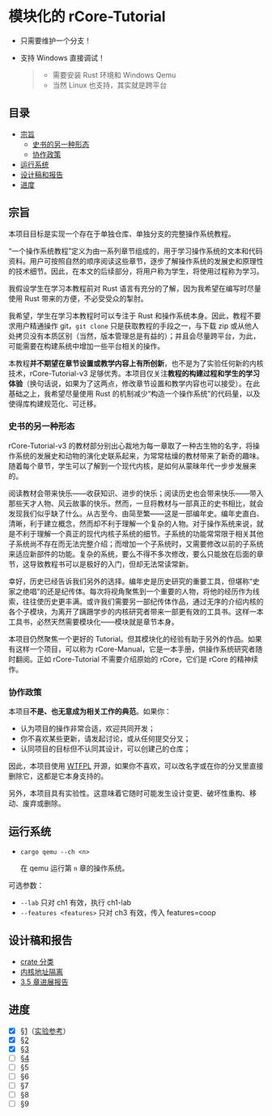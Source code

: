﻿# 模块化的 rCore-Tutorial

- 只需要维护一个分支！
- 支持 Windows 直接调试！

  > - 需要安装 Rust 环境和 Windows Qemu
  > - 当然 Linux 也支持，其实就是跨平台

## 目录

- [宗旨](#宗旨)
  - [史书的另一种形态](#史书的另一种形态)
  - [协作政策](#协作政策)
- [运行系统](#运行系统)
- [设计稿和报告](#设计稿和报告)
- [进度](#进度)

## 宗旨

本项目目标是实现一个存在于单独仓库、单独分支的完整操作系统教程。

“一个操作系统教程”定义为由一系列章节组成的，用于学习操作系统的文本和代码资料。用户可按照自然的顺序阅读这些章节，逐步了解操作系统的发展史和原理性的技术细节。因此，在本文的后续部分，将用户称为学生，将使用过程称为学习。

我假设学生在学习本教程前对 Rust 语言有充分的了解，因为我希望在编写时尽量使用 Rust 带来的方便，不必受受众的掣肘。

我希望，学生在学习本教程时可以专注于 Rust 和操作系统本身。因此，教程不要求用户精通操作 git，`git clone` 只是获取教程的手段之一，与下载 zip 或从他人处拷贝没有本质区别（当然，版本管理总是有益的）；并且会尽量跨平台，为此，可能需要在构建系统中增加一些平台相关的操作。

本教程**并不期望在章节设置或教学内容上有所创新**，也不是为了实验任何新的内核技术，rCore-Tutorial-v3 足够优秀。本项目仅关注**教程的构建过程和学生的学习体验**（换句话说，如果为了这两点，修改章节设置和教学内容也可以接受）。在此基础之上，我希望尽量使用 Rust 的机制减少“构造一个操作系统”的代码量，以及使得库构建规范化、可迁移。

### 史书的另一种形态

rCore-Tutorial-v3 的教材部分别出心裁地为每一章取了一种古生物的名字，将操作系统的发展史和动物的演化史联系起来，为常常枯燥的教材带来了新奇的趣味。随着每个章节，学生可以了解到一个现代内核，是如何从蒙昧年代一步步发展来的。

阅读教材会带来快乐——收获知识、进步的快乐；阅读历史也会带来快乐——带入那些天才人物、风云故事的快乐。然而，一旦将教材与一部真正的史书相比，就会发现我们似乎缺了什么。从古至今、由简至繁——这是一部编年史。编年史直白、清晰，利于建立概念，然而却不利于理解一个复杂的人物。对于操作系统来说，就是不利于理解一个真正的现代内核子系统的细节。子系统的功能常常限于相关其他子系统尚不存在而无法完整介绍；而增加一个子系统时，又需要修改以前的子系统来适应新部件的功能。复杂的系统，要么不得不多次修改，要么只能放在后面的章节，这导致教程书可以是极好的入门，但却无法常读常新。

幸好，历史已经告诉我们另外的选择。编年史是历史研究的重要工具，但堪称“史家之绝唱”的还是纪传体。每次将视角聚焦到一个重要的人物，将他的经历作为线索，往往使历史更丰满。或许我们需要另一部纪传体作品，通过无序的介绍内核的各个子模块，为离开了蹒跚学步的内核研究者带来一部更有效的工具书。这样一本工具书，必然天然需要模块化——模块就是章节本身。

本项目仍然聚焦一个更好的 Tutorial。但其模块化的经验有助于另外的作品。如果有这样一个项目，可以称为 rCore-Manual，它是一本手册，供操作系统研究者随时翻阅。正如 rCore-Tutorial 不需要介绍原始的 rCore，它们是 rCore 的精神续作。

### 协作政策

本项目**不是、也无意成为相关工作的典范**。如果你：

- 认为项目的操作非常合适，欢迎共同开发；
- 你不喜欢某些更新，请发起讨论，或从任何提交分叉；
- 认同项目的目标但不认同其设计，可以创建己的仓库；

因此，本项目使用 [WTFPL](LICENSE) 开源，如果你不喜欢，可以改名字或在你的分叉里直接删除它，这都是它本身支持的。

另外，本项目具有实验性。这意味着它随时可能发生设计变更、破坏性重构、移动、废弃或删除。

## 运行系统

- `cargo qemu --ch <n>`

  在 qemu 运行第 `n` 章的操作系统。

可选参数：

- `--lab` 只对 ch1 有效，执行 ch1-lab
- `--features <features>` 只对 ch3 有效，传入 features=coop

## 设计稿和报告

- [crate 分类](docs/design/20220814-crate-types.md)
- [内核地址隔离](docs/design/20220823-kpti.md)
- [3.5 章进展报告](https://github.com/YdrMaster/slides/blob/main/20220824-%E6%A8%A1%E5%9D%97%E5%8C%96%E8%BF%9B%E5%B1%95.pdf)

## 进度

- [x] [§1](ch1/README.md)（[实验参考](ch1-lab/README.md)）
- [x] [§2](ch2/README.md)
- [x] [§3](ch3/README.md)
- [ ] [§4](ch4/README.md)
- [ ] §5
- [ ] §6
- [ ] §7
- [ ] §8
- [ ] §9
